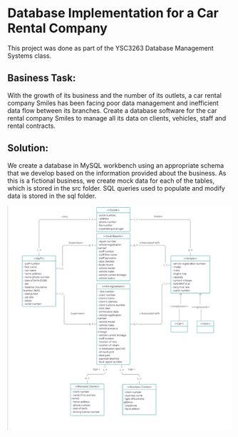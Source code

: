 # Database Implementation for a Car Rental Company

This project was done as part of the YSC3263 Database Management Systems class. 

## Basiness Task: 
With the growth of its business and the number of its outlets, a car rental company Smiles has been facing poor data management and inefficient data flow between its branches. Create a database software for the car rental company Smiles to manage all its data on clients, vehicles, staff and rental contracts. 

## Solution:
We create a database in MySQL workbench using an appropriate schema that we develop based on the information provided about the business. As this is a fictional business, we create mock data for each of the tables, which is stored in the src folder. SQL queries used to populate and modify data is stored in the sql folder. 
<p align="center">
  <img src="erd.png">
</p>
